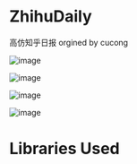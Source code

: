 # ZhihuDaily
高仿知乎日报
orgined by cucong


![image](https://github.com/milo1988/ZhihuDaily/blob/master/screenshot/demo1.png)
 
![image](https://github.com/milo1988/ZhihuDaily/blob/master/screenshot/demo3.png)
 
![image](https://github.com/milo1988/ZhihuDaily/blob/master/screenshot/demo2.png)
 
![image](https://github.com/milo1988/ZhihuDaily/blob/master/screenshot/demo4.png)

# Libraries Used